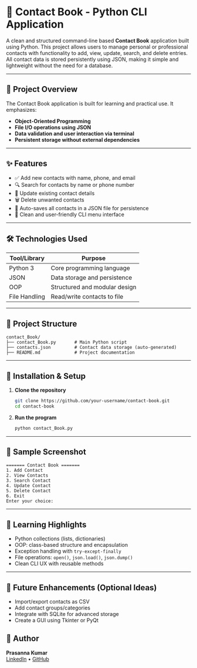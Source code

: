 
# 📒 Contact Book - Python CLI Application

A clean and structured command-line based **Contact Book** application built using Python. This project allows users to manage personal or professional contacts with functionality to add, view, update, search, and delete entries. All contact data is stored persistently using JSON, making it simple and lightweight without the need for a database.

---

## 🚀 Project Overview

The Contact Book application is built for learning and practical use. It emphasizes:
- **Object-Oriented Programming**
- **File I/O operations using JSON**
- **Data validation and user interaction via terminal**
- **Persistent storage without external dependencies**

---

## ✨ Features

- ✅ Add new contacts with name, phone, and email
- 🔍 Search for contacts by name or phone number
- 📝 Update existing contact details
- 🗑️ Delete unwanted contacts
- 📂 Auto-saves all contacts in a JSON file for persistence
- 📜 Clean and user-friendly CLI menu interface

---

## 🛠️ Technologies Used

| Tool/Library | Purpose                       |
|--------------|-------------------------------|
| Python 3     | Core programming language     |
| JSON         | Data storage and persistence  |
| OOP          | Structured and modular design |
| File Handling| Read/write contacts to file   |

---

## 📂 Project Structure

```
contact_Book/
├── contact_Book.py       # Main Python script
├── contacts.json         # Contact data storage (auto-generated)
├── README.md             # Project documentation
```

---

## 🔧 Installation & Setup

1. **Clone the repository**
   ```bash
   git clone https://github.com/your-username/contact-book.git
   cd contact-book
   ```

2. **Run the program**
   ```bash
   python contact_Book.py
   ```

---

## 📸 Sample Screenshot

```
======= Contact Book =======
1. Add Contact
2. View Contacts
3. Search Contact
4. Update Contact
5. Delete Contact
6. Exit
Enter your choice:
```

---

## 📌 Learning Highlights

- Python collections (lists, dictionaries)
- OOP: class-based structure and encapsulation
- Exception handling with `try-except-finally`
- File operations: `open()`, `json.load()`, `json.dump()`
- Clean CLI UX with reusable methods

---

## 🧠 Future Enhancements (Optional Ideas)

- Import/export contacts as CSV
- Add contact groups/categories
- Integrate with SQLite for advanced storage
- Create a GUI using Tkinter or PyQt



## 👤 Author

**Prasanna Kumar**  
[LinkedIn](https://www.linkedin.com/in/prasannakumar9624/) • [GitHub](https://github.com/PrasannaKumar-IT)
